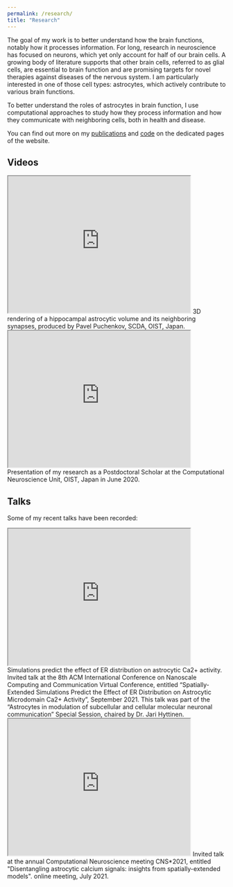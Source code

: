 ```yaml
---
permalink: /research/
title: "Research"
---
```

The goal of my work is to better understand how the brain functions, notably how it processes information. For long, research in neuroscience has focused on neurons, which yet only account for half of our brain cells. A growing body of literature supports that other brain cells, referred to as glial cells, are essential to brain function and are promising targets for novel therapies against diseases of the nervous system. I am particularly interested in one of those cell types: astrocytes, which actively contribute to various brain functions.

To better understand the roles of astrocytes in brain function, I use computational approaches to study how they process information and how they communicate with neighboring cells, both in health and disease.

You can find out more on my [publications](publications) and [code](code) on the dedicated pages of the website.

## Videos 
 <iframe width="420" height="315"
src="https://www.youtube.com/watch?v=bwDJMZDMEeM">
</iframe> 
3D rendering of a hippocampal astrocytic volume and its neighboring synapses, produced by Pavel Puchenkov, SCDA, OIST, Japan.

 <iframe width="420" height="315"
src="
https://www.youtube.com/watch?v=KpaIVOMi_tA&t=365s">
</iframe> 
Presentation of my research as a Postdoctoral Scholar at the Computational Neuroscience Unit, OIST, Japan in June 2020.

## Talks
Some of my recent talks have been recorded:

 <iframe width="420" height="315"
src="https://www.youtube.com/watch?v=lD4gbLxHFpU">
</iframe> 
Simulations predict the effect of ER distribution on astrocytic Ca2+ activity.
Invited talk at the 8th ACM International Conference on Nanoscale Computing and Communication Virtual Conference, entitled “Spatially-Extended Simulations Predict the Effect of ER Distribution on Astrocytic Microdomain Ca2+ Activity”, September 2021. This talk was part of the “Astrocytes in modulation of subcellular and cellular molecular neuronal communication” Special Session, chaired by Dr. Jari Hyttinen.

 <iframe width="420" height="315"
src="
https://www.youtube.com/watch?v=8ls3dLKFYN0&t=1514s">
</iframe> 
Invited talk at the annual Computational Neuroscience meeting CNS*2021, entitled "Disentangling astrocytic calcium signals: insights from spatially-extended models". online meeting, July 2021.
